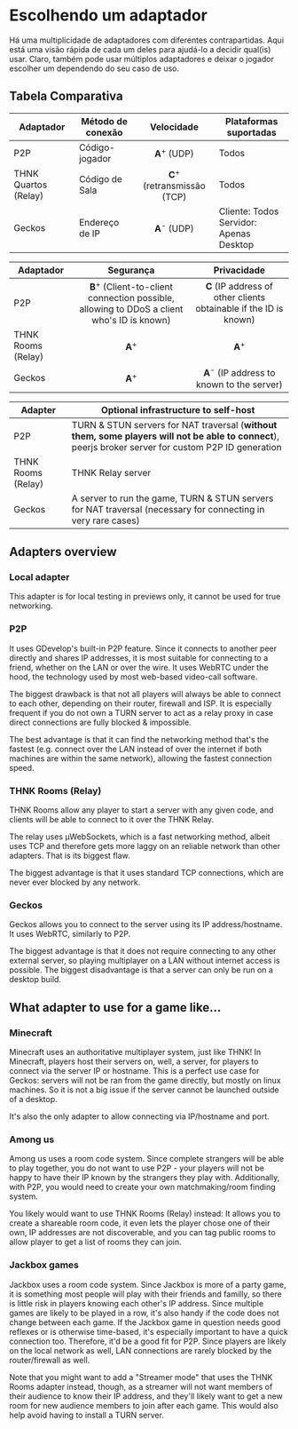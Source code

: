 # Escolhendo um adaptador

Há uma multiplicidade de adaptadores com diferentes contrapartidas. Aqui está uma visão rápida de cada um deles para ajudá-lo a decidir qual(is) usar. Claro, também pode usar múltiplos adaptadores e deixar o jogador escolher um dependendo do seu caso de uso.

## Tabela Comparativa

| Adaptador            | Método de conexão |               Velocidade               | Plataformas suportadas                             |
| -------------------- | ----------------- |:--------------------------------------:| -------------------------------------------------- |
| P2P                  | Código-jogador    |        **A**<sup>+</sup> (UDP)         | Todos                                              |
| THNK Quartos (Relay) | Código de Sala    | **C**<sup>+</sup> (retransmissão (TCP) | Todos                                              |
| Geckos               | Endereço de IP    |        **A**<sup>-</sup> (UDP)         | Cliente: Todos <br/>Servidor: Apenas Desktop |

| Adaptador          |                                               Segurança                                               |                            Privacidade                            |
| ------------------ |:-----------------------------------------------------------------------------------------------------:|:-----------------------------------------------------------------:|
| P2P                | **B**<sup>+</sup> (Client-to-client connection possible, allowing to DDoS a client who's ID is known) | **C** (IP address of other clients obtainable if the ID is known) |
| THNK Rooms (Relay) |                                           **A**<sup>+</sup>                                           |                         **A**<sup>+</sup>                         |
| Geckos             |                                           **A**<sup>+</sup>                                           |       **A**<sup>-</sup> (IP address to known to the server)       |

| Adapter            | Optional infrastructure to self-host                                                                                                                  |
| ------------------ | ----------------------------------------------------------------------------------------------------------------------------------------------------- |
| P2P                | TURN & STUN servers for NAT traversal (**without them, some players will not be able to connect**), peerjs broker server for custom P2P ID generation |
| THNK Rooms (Relay) | THNK Relay server                                                                                                                                     |
| Geckos             | A server to run the game, TURN & STUN servers for NAT traversal (necessary for connecting in very rare cases)                                         |

## Adapters overview

### Local adapter

This adapter is for local testing in previews only, it cannot be used for true networking.

### P2P

It uses GDevelop's built-in P2P feature. Since it connects to another peer directly and shares IP addresses, it is most suitable for connecting to a friend, whether on the LAN or over the wire. It uses WebRTC under the hood, the technology used by most web-based video-call software.

The biggest drawback is that not all players will always be able to connect to each other, depending on their router, firewall and ISP. It is especially frequent if you do not own a TURN server to act as a relay proxy in case direct connections are fully blocked & impossible.

The best advantage is that it can find the networking method that's the fastest (e.g. connect over the LAN instead of over the internet if both machines are within the same network), allowing the fastest connection speed.

### THNK Rooms (Relay)

THNK Rooms allow any player to start a server with any given code, and clients will be able to connect to it over the THNK Relay.

The relay uses µWebSockets, which is a fast networking method, albeit uses TCP and therefore gets more laggy on an reliable network than other adapters. That is its biggest flaw.

The biggest advantage is that it uses standard TCP connections, which are never ever blocked by any network.

### Geckos

Geckos allows you to connect to the server using its IP address/hostname. It uses WebRTC, similarly to P2P.

The biggest advantage is that it does not require connecting to any other external server, so playing multiplayer on a LAN without internet access is possible. The biggest disadvantage is that a server can only be run on a desktop build.

## What adapter to use for a game like...

### Minecraft

Minecraft uses an authoritative multiplayer system, just like THNK! In Minecraft, players host their servers on, well, a server, for players to connect via the server IP or hostname. This is a perfect use case for Geckos: servers will not be ran from the game directly, but mostly on linux machines. So it is not a big issue if the server cannot be launched outside of a desktop.

It's also the only adapter to allow connecting via IP/hostname and port.

### Among us

Among us uses a room code system. Since complete strangers will be able to play together, you do not want to use P2P - your players will not be happy to have their IP known by the strangers they play with. Additionally, with P2P, you would need to create your own matchmaking/room finding system.

You likely would want to use THNK Rooms (Relay) instead: It allows you to create a shareable room code, it even lets the player chose one of their own, IP addresses are not discoverable, and you can tag public rooms to allow player to get a list of rooms they can join.

### Jackbox games

Jackbox uses a room code system. Since Jackbox is more of a party game, it is something most people will play with their friends and familly, so there is little risk in players knowing each other's IP address. Since multiple games are likely to be played in a row, it's also handy if the code does not change between each game. If the Jackbox game in question needs good reflexes or is otherwise time-based, it's especially important to have a quick connection too. Therefore, it'd be a good fit for P2P. Since players are likely on the local network as well, LAN connections are rarely blocked by the router/firewall as well.

Note that you might want to add a "Streamer mode" that uses the THNK Rooms adapter instead, though, as a streamer will not want members of their audience to know their IP address, and they'll likely want to get a new room for new audience members to join after each game. This would also help avoid having to install a TURN server.
